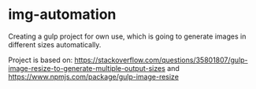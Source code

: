 # img-automation
Creating a gulp project for own use, which is going to generate images in different sizes automatically.

Project is based on: https://stackoverflow.com/questions/35801807/gulp-image-resize-to-generate-multiple-output-sizes and https://www.npmjs.com/package/gulp-image-resize 
